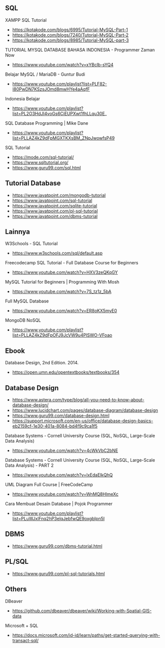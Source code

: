 ## SQL

XAMPP SQL Tutorial
- https://kotakode.com/blogs/6995/Tutorial-MySQL-Part-1
- https://kotakode.com/blogs/7240/Tutorial-MySQL-Part-2
- https://kotakode.com/blogs/8985/Tutorial-MySQL-part-3

TUTORIAL MYSQL DATABASE BAHASA INDONESIA - Programmer Zaman Now
- https://www.youtube.com/watch?v=xYBclb-sYQ4

Belajar MySQL / MariaDB - Guntur Budi
- https://www.youtube.com/playlist?list=PLF82-I80PwDN7KSzsJOmd8mwHYe4aAqfF

Indonesia Belajar
- https://www.youtube.com/playlist?list=PL2O3HdJI4voGs6CiEUPXwt1fhLLqu30E_

SQL Database Programming | Mike Dane
- https://www.youtube.com/playlist?list=PLLAZ4kZ9dFpMGXTKXsBM_ZNpJwowfsP49

SQL Tutorial
- https://mode.com/sql-tutorial/
- https://www.sqltutorial.org/
- https://www.guru99.com/sql.html


## Tutorial Database

- https://www.javatpoint.com/mongodb-tutorial
- https://www.javatpoint.com/sql-tutorial
- https://www.javatpoint.com/sqlite-tutorial
- https://www.javatpoint.com/pl-sql-tutorial
- https://www.javatpoint.com/dbms-tutorial


## Lainnya

W3Schools - SQL Tutorial
- https://www.w3schools.com/sql/default.asp

Freecodecamp SQL Tutorial - Full Database Course for Beginners
- https://www.youtube.com/watch?v=HXV3zeQKqGY

MySQL Tutorial for Beginners | Programming With Mosh
- https://www.youtube.com/watch?v=7S_tz1z_5bA

Full MySQL Database
- https://www.youtube.com/watch?v=ER8oKX5myE0

MongoDB NoSQL
- https://www.youtube.com/playlist?list=PLLAZ4kZ9dFpOFJ9JcVW9u4PlSWO-VFoao


## Ebook

Database Design, 2nd Edition. 2014.
- https://open.umn.edu/opentextbooks/textbooks/354


## Database Design

- https://www.astera.com/type/blog/all-you-need-to-know-about-database-design/
- https://www.lucidchart.com/pages/database-diagram/database-design
- https://www.guru99.com/database-design.html
- https://support.microsoft.com/en-us/office/database-design-basics-eb2159cf-1e30-401a-8084-bd4f9c9ca1f5

Database Systems - Cornell University Course (SQL, NoSQL, Large-Scale Data Analysis)
- https://www.youtube.com/watch?v=4cWkVbC2bNE

Database Systems - Cornell University Course (SQL, NoSQL, Large-Scale Data Analysis) - PART 2
- https://www.youtube.com/watch?v=lxEdaElkQhQ

UML Diagram Full Course | FreeCodeCamp
- https://www.youtube.com/watch?v=WnMQ8HlmeXc

Cara Membuat Desain Database | Pojok Programmer
- https://www.youtube.com/playlist?list=PLuWJxlFnq2hP3elqJebfwQE9oxgbIpn5I


## DBMS

- https://www.guru99.com/dbms-tutorial.html


## PL/SQL

- https://www.guru99.com/pl-sql-tutorials.html


## Others

DBeaver
- https://github.com/dbeaver/dbeaver/wiki/Working-with-Spatial-GIS-data

Microsoft + SQL
- https://docs.microsoft.com/id-id/learn/paths/get-started-querying-with-transact-sql/
